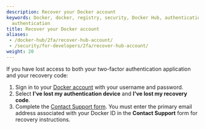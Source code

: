 ```yaml
---
description: Recover your Docker account
keywords: Docker, docker, registry, security, Docker Hub, authentication, two-factor
  authentication
title: Recover your Docker account
aliases:
 - /docker-hub/2fa/recover-hub-account/
 - /security/for-developers/2fa/recover-hub-account/
weight: 20
---
```


If you have lost access to both your two-factor authentication application and your recovery code:

1. Sign in to your [Docker account](https://app.docker.com/login) with your username and password.
2. Select **I've lost my authentication device** and **I've lost my recovery code**.
3. Complete the [Contact Support form](https://hub.docker.com/support/contact/?category=2fa-lockout).
    You must enter the primary email address associated with your Docker ID in the **Contact Support** form for recovery instructions.
